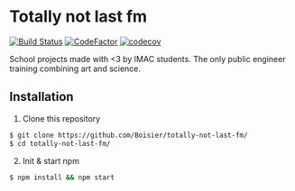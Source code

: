 # Totally not last fm 

[![Build Status](https://travis-ci.org/Boisier/Totally-not-Last-fm.svg?branch=dev)](https://travis-ci.org/Boisier/Totally-not-Last-fm)
[![CodeFactor](https://www.codefactor.io/repository/github/boisier/totally-not-last-fm/badge)](https://www.codefactor.io/repository/github/boisier/totally-not-last-fm) 
[![codecov](https://codecov.io/gh/Boisier/Totally-not-Last-fm/branch/dev/graph/badge.svg)](https://codecov.io/gh/Boisier/Totally-not-Last-fm)

School projects made with <3 by IMAC students. The only public engineer training combining art and science.

## Installation

1. Clone this repository
```bash
$ git clone https://github.com/Boisier/totally-not-last-fm/
$ cd totally-not-last-fm/
```

2. Init & start npm
```bash
$ npm install && npm start
```


